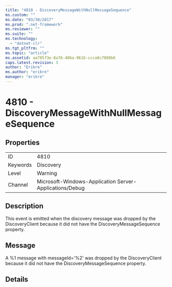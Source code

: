 ```yaml
---
title: "4810 - DiscoveryMessageWithNullMessageSequence"
ms.custom: ""
ms.date: "03/30/2017"
ms.prod: ".net-framework"
ms.reviewer: ""
ms.suite: ""
ms.technology: 
  - "dotnet-clr"
ms.tgt_pltfrm: ""
ms.topic: "article"
ms.assetid: aa70573e-8a76-486a-9616-ccca8c7008b6
caps.latest.revision: 3
author: "Erikre"
ms.author: "erikre"
manager: "erikre"
---
```

# 4810 - DiscoveryMessageWithNullMessageSequence
## Properties  
  
|||  
|-|-|  
|ID|4810|  
|Keywords|Discovery|  
|Level|Warning|  
|Channel|Microsoft-Windows-Application Server-Applications/Debug|  
  
## Description  
 This event is emitted when the discovery message was dropped by the DiscoveryClient because it did not have the DiscoveryMessageSequence property.  
  
## Message  
 A %1 message with messageId='%2' was dropped by the DiscoveryClient because it did not have the DiscoveryMessageSequence property.  
  
## Details
